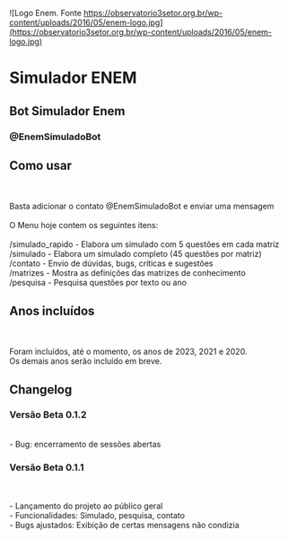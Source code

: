 ![Logo Enem. Fonte https://observatorio3setor.org.br/wp-content/uploads/2016/05/enem-logo.jpg](https://observatorio3setor.org.br/wp-content/uploads/2016/05/enem-logo.jpg)


# Simulador ENEM 

## Bot Simulador Enem

### @EnemSimuladoBot


## Como usar
<br/>
<br/>Basta adicionar o contato @EnemSimuladoBot e enviar uma mensagem
<br/>
<br/>O Menu hoje contem os seguintes itens:
<br/>
<br/>/simulado_rapido 	- Elabora um simulado com 5 questões em cada matriz
<br/>/simulado 			- Elabora um simulado completo (45 questões por matriz)
<br/>/contato			- Envio de dúvidas, bugs, críticas e sugestões
<br/>/matrizes			- Mostra as definições das matrizes de conhecimento
<br/>/pesquisa			- Pesquisa questões por texto ou ano

## Anos incluídos
<br/>
<br/>Foram incluídos, até o momento, os anos de 2023, 2021 e 2020. 
<br/>Os demais anos serão incluído em breve.

## Changelog

### Versão Beta 0.1.2
<br/>- Bug: encerramento de sessões abertas
### Versão Beta 0.1.1
<br/>
<br/>- Lançamento do projeto ao público geral
<br/>- Funcionalidades: Simulado, pesquisa, contato
<br/>- Bugs ajustados: Exibição de certas mensagens não condizia